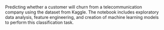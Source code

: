 Predicting whether a customer will churn from a telecommunication company using the dataset from Kaggle. The notebook includes exploratory data analysis, feature engineering, and creation of machine learning models to perform this classification task. 
